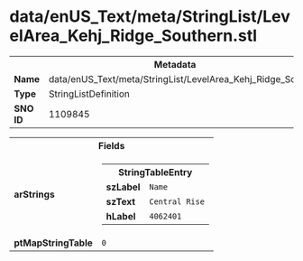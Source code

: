 <h1>data/enUS_Text/meta/StringList/LevelArea_Kehj_Ridge_Southern.stl</h1><table><tr><th colspan="100%">Metadata</th></tr><tr><td><b>Name</b></td><td>data/enUS_Text/meta/StringList/LevelArea_Kehj_Ridge_Southern.stl</td></tr><tr><td><b>Type</b></td><td>StringListDefinition</td></tr><tr><td><b>SNO ID</b></td><td>1109845</td></tr></table>

<table><tr><th colspan="100%">Fields</th></tr><tr><td><b>arStrings</b></td><td><table><tr><th colspan="100%">StringTableEntry</th></tr><tr><td><b>szLabel</b></td><td><code>Name</code></td></tr><tr><td><b>szText</b></td><td><code>Central Rise</code></td></tr><tr><td><b>hLabel</b></td><td><code>4062401</code></td></tr></table>


</td></tr><tr><td><b>ptMapStringTable</b></td><td><code>0</code></td></tr></table>

